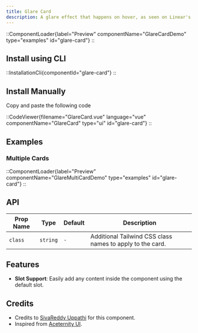 ```yaml
---
title: Glare Card
description: A glare effect that happens on hover, as seen on Linear's website.
---
```


::ComponentLoader{label="Preview" componentName="GlareCardDemo" type="examples" id="glare-card"}
::

## Install using CLI

::InstallationCli{componentId="glare-card"}
::

## Install Manually

Copy and paste the following code

::CodeViewer{filename="GlareCard.vue" language="vue" componentName="GlareCard" type="ui" id="glare-card"}
::

## Examples

### Multiple Cards

::ComponentLoader{label="Preview" componentName="GlareMultiCardDemo" type="examples" id="glare-card"}
::

## API

| Prop Name | Type     | Default | Description                                               |
| --------- | -------- | ------- | --------------------------------------------------------- |
| `class`   | `string` | `-`     | Additional Tailwind CSS class names to apply to the card. |

## Features

- **Slot Support**: Easily add any content inside the component using the default slot.

## Credits

- Credits to [SivaReddy Uppathi](https://github.com/sivareddyuppathi) for this component.
- Inspired from [Aceternity UI](https://ui.aceternity.com/components/glare-card).
